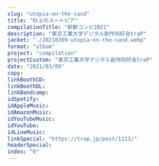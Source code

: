 ```yaml
---
slug: "utopia-on-the-sand"
title: "砂上のユートピア"
compilationTitle: "新歓コンピ2021"
description: "東京工業大学デジタル創作同好会traP"
jacket: "./20210309-utopia-on-the-sand.webp"
format: "album"
project: "compilation"
projectCustom: "東京工業大学デジタル創作同好会traP"
date: "2021/03/09"
copy:
linkBoothCD:
linkBoothDL:
linkBandcamp:
idSpotify:
idAppleMusic:
idAmazonMusic:
idYouTubeMusic:
idYouTube:
idLineMusic:
linkSpecial: "https://trap.jp/post/1213/"
headerSpecial:
index: "0"
---
```

